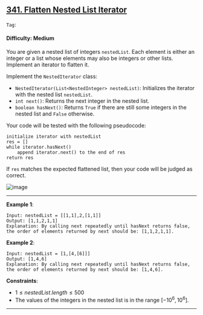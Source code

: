 ## [341. Flatten Nested List Iterator](https://leetcode.com/problems/flatten-nested-list-iterator)

```Tag```:

#### Difficulty: Medium

You are given a nested list of integers ```nestedList```. Each element is either an integer or a list whose elements may also be integers or other lists. Implement an iterator to flatten it.

Implement the ```NestedIterator``` class:

- ```NestedIterator(List<NestedInteger> nestedList)```: Initializes the iterator with the nested list ```nestedList```.
- ```int next()```: Returns the next integer in the nested list.
- ```boolean hasNext()```: Returns ```True``` if there are still some integers in the nested list and ```False``` otherwise.

Your code will be tested with the following pseudocode:

```
initialize iterator with nestedList
res = []
while iterator.hasNext()
    append iterator.next() to the end of res
return res
```

If ```res``` matches the expected flattened list, then your code will be judged as correct.

![image](https://github.com/quananhle/Python/assets/35042430/04580604-1aac-40ad-951d-28de1d2cf607)

---

__Example 1__:
```
Input: nestedList = [[1,1],2,[1,1]]
Output: [1,1,2,1,1]
Explanation: By calling next repeatedly until hasNext returns false, the order of elements returned by next should be: [1,1,2,1,1].
```

__Example 2__:
```
Input: nestedList = [1,[4,[6]]]
Output: [1,4,6]
Explanation: By calling next repeatedly until hasNext returns false, the order of elements returned by next should be: [1,4,6].
```

__Constraints__:

- $1 \le nestedList.length \le 500$
- The values of the integers in the nested list is in the range $[-10^6, 10^6]$.

---
